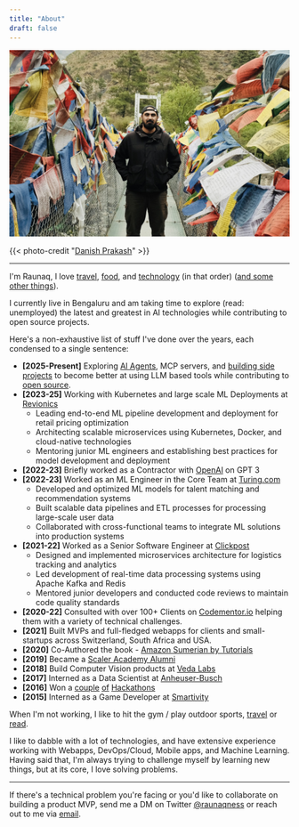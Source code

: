 ```yaml
---
title: "About"
draft: false
---
```

![Alt text](/images/bhutan.jpg)

{{< photo-credit "[Danish Prakash]([link-to-author](https://danishpraka.sh/))" >}}

---
I'm Raunaq, I love [travel](/travel), [food](/food), and [technology](/proof-of-work) (in that order) ([and some other things](/elements)).

I currently live in Bengaluru and am taking time to explore (read: unemployed) the latest and greatest in AI technologies while contributing to open source projects.

Here's a non-exhaustive list of stuff I've done over the years, each condensed to a single sentence:

- **[2025-Present]** Exploring [AI Agents](/proof-of-work), MCP servers, and [building side projects](/proof-of-work) to become better at using LLM based tools while contributing to [open source](/proof-of-work).
- **[2023-25]** Working with Kubernetes and large scale ML Deployments at [Revionics](https://revionics.com/)
  - Leading end-to-end ML pipeline development and deployment for retail pricing optimization
  - Architecting scalable microservices using Kubernetes, Docker, and cloud-native technologies
  - Mentoring junior ML engineers and establishing best practices for model development and deployment
- **[2022-23]** Briefly worked as a Contractor with [OpenAI](https://openai.com/) on GPT 3
- **[2022-23]** Worked as an ML Engineer in the Core Team at [Turing.com](https://www.turing.com/)
  - Developed and optimized ML models for talent matching and recommendation systems
  - Built scalable data pipelines and ETL processes for processing large-scale user data
  - Collaborated with cross-functional teams to integrate ML solutions into production systems
- **[2021-22]** Worked as a Senior Software Engineer at [Clickpost](https://www.clickpost.ai/)
  - Designed and implemented microservices architecture for logistics tracking and analytics
  - Led development of real-time data processing systems using Apache Kafka and Redis
  - Mentored junior developers and conducted code reviews to maintain code quality standards
- **[2020-22]** Consulted with over 100+ Clients on [Codementor.io](https://www.codementor.io/@raunaqsoni) helping them with a variety of technical challenges.
- **[2021]** Built MVPs and full-fledged webapps for clients and small-startups across Switzerland, South Africa and USA.
- **[2020]** Co-Authored the book - [Amazon Sumerian by Tutorials](https://www.kodeco.com/10222977-introducing-amazon-sumerian-by-tutorials)
- **[2019]** Became a [Scaler Academy Alumni](https://www.scaler.com/blog/scaler-academy-review-gur-raunaq-singh/)
- **[2018]** Build Computer Vision products at [Veda Labs](https://yourstory.com/2019/08/funding-retail-ai-startup-vedalabs-satin-neo-dimensions)
- **[2017]** Interned as a Data Scientist at [Anheuser-Busch](https://medium.com/@switchidea/intern-insights-with-gur-raunaq-singh-gtbit-student-6c9d4b83e2da)
- **[2016]** Won a [couple](https://medium.com/@gurraunaqsingh/the-story-of-how-we-made-1000-in-48-hours-2000f044365) [of](https://whataftercollege.com/interviews/my-story/win-hackathons/) [Hackathons](https://www.angelhack.com/blog/team-arsenic-take-1st-place-at-angelhack-delhi)
- **[2015]** Interned as a Game Developer at [Smartivity](https://www.smartivity.in/)

When I'm not working, I like to hit the gym / play outdoor sports, [travel](/travel) or [read](/books).

I like to dabble with a lot of technologies, and have extensive experience working with Webapps, DevOps/Cloud, Mobile apps, and Machine Learning. Having said that, I'm always trying to challenge myself by learning new things, but at its core, I love solving problems.

---

If there's a technical problem you're facing or you'd like to collaborate on building a product MVP, send me a DM on Twitter [@raunaqness](https://twitter.com/raunaqness) or reach out to me via [email](mailto:raunaqness@gmail.com).